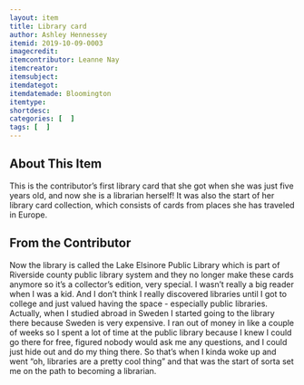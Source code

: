 ```yaml
---
layout: item
title: Library card
author: Ashley Hennessey
itemid: 2019-10-09-0003
imagecredit: 
itemcontributor: Leanne Nay
itemcreator: 
itemsubject: 
itemdategot: 
itemdatemade: Bloomington
itemtype: 
shortdesc: 
categories: [  ]
tags: [  ]
---
```

## About This Item
This is the contributor’s first library card that she got when she was just five years old, and now she is a librarian herself! It was also the start of her library card collection, which consists of cards from places she has traveled in Europe. 

## From the Contributor
<p class=blockquote style=’font-size:115%;’>Now the library is called the Lake Elsinore Public Library which is part of Riverside county public library system and they no longer make these cards anymore so it’s a collector’s edition, very special. I wasn’t really a big reader when I was a kid. And I don’t think I really discovered libraries until I got to college and just valued having the space - especially public libraries. Actually, when I studied abroad in Sweden I started going to the library there because Sweden is very expensive. I ran out of money in like a couple of weeks so I spent a lot of time at the public library because I knew I could go there for free, figured nobody would ask me any questions, and I could just hide out and do my thing there. So that’s when I kinda woke up and went “oh, libraries are a pretty cool thing” and that was the start of sorta set me on the path to becoming a librarian. </p>
